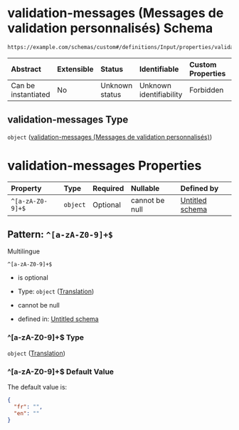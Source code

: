 # validation-messages (Messages de validation personnalisés) Schema

```txt
https://example.com/schemas/custom#/definitions/Input/properties/validation-messages
```



| Abstract            | Extensible | Status         | Identifiable            | Custom Properties | Additional Properties | Access Restrictions | Defined In                                                                   |
| :------------------ | :--------- | :------------- | :---------------------- | :---------------- | :-------------------- | :------------------ | :--------------------------------------------------------------------------- |
| Can be instantiated | No         | Unknown status | Unknown identifiability | Forbidden         | Allowed               | none                | [FRW.form.schema.json\*](../out/FRW.form.schema.json "open original schema") |

## validation-messages Type

`object` ([validation-messages (Messages de validation personnalisés)](frw-definitions-input-properties-validation-messages-messages-de-validation-personnalisés.md))

# validation-messages Properties

| Property         | Type     | Required | Nullable       | Defined by                                                                                                                                               |
| :--------------- | :------- | :------- | :------------- | :------------------------------------------------------------------------------------------------------------------------------------------------------- |
| `^[a-zA-Z0-9]+$` | `object` | Optional | cannot be null | [Untitled schema](frw-definitions-translation.md "https://example.com/schemas/custom#/definitions/ValidationMessages/patternProperties/^\[a-zA-Z0-9]+$") |

## Pattern: `^[a-zA-Z0-9]+$`

Multilingue

`^[a-zA-Z0-9]+$`

*   is optional

*   Type: `object` ([Translation](frw-definitions-translation.md))

*   cannot be null

*   defined in: [Untitled schema](frw-definitions-translation.md "https://example.com/schemas/custom#/definitions/ValidationMessages/patternProperties/^\[a-zA-Z0-9]+$")

### ^\[a-zA-Z0-9]+$ Type

`object` ([Translation](frw-definitions-translation.md))

### ^\[a-zA-Z0-9]+$ Default Value

The default value is:

```json
{
  "fr": "",
  "en": ""
}
```
